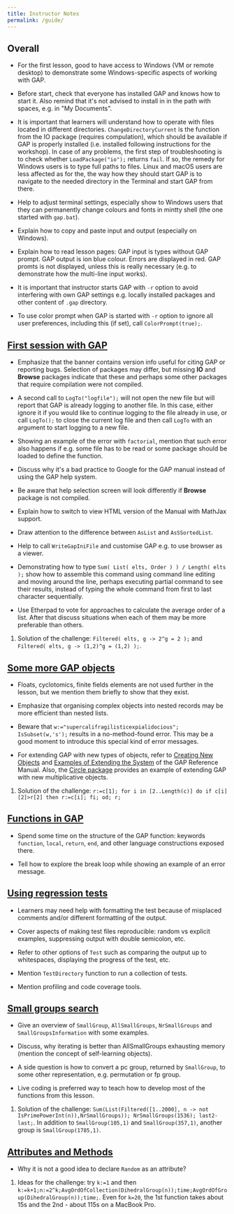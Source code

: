 ```yaml
---
title: Instructor Notes
permalink: /guide/
---
```


## Overall

- For the first lesson, good to have access to Windows (VM or remote desktop) to
  demonstrate some Windows-specific aspects of working with GAP.

- Before start, check that everyone has installed GAP and knows how to start it.
  Also remind that it's not advised to install in in the path with spaces, e.g. in
  "My Documents".

- It is important that learners will understand how to operate with files
  located in different directories. `ChangeDirectoryCurrent` is the function
  from the IO package (requires compulation), which should be available if
  GAP is properly installed (i.e. installed following instructions for the
  workshop). In case of any problems, the first step of troubleshooting is
  to check whether `LoadPackage("io");` returns `fail`. If so, the remedy
  for Windows users is to type full paths to files. Linux and macOS users
  are less affected as for the, the way how they should start GAP is to
  navigate to the needed directory in the Terminal and start GAP from there.

- Help to adjust terminal settings, especially show to Windows users that they
  can permanently change colours and fonts in mintty shell (the one started with
  `gap.bat`).

- Explain how to copy and paste input and output (especially on Windows).

- Explain how to read lesson pages: GAP input is types without GAP prompt.
  GAP output is ion blue colour. Errors are displayed in red. GAP promts is
  not displayed, unless this is really necessary (e.g. to demonstrate how the
  multi-line input works).

- It is important that instructor starts GAP with `-r` option to avoid
  interfering with own GAP settings e.g. locally installed packages and
  other content of `.gap` directory.

- To use color prompt when GAP is started with `-r` option to ignore all user
  preferences, including this (if set), call `ColorPrompt(true);`.

## [First session with GAP](../episodes/01-command-line.md)

- Emphasize that the banner contains version info useful for citing GAP or
  reporting bugs. Selection of packages may differ, but missing **IO** and
  **Browse** packages indicate that these and perhaps some other packages
  that require compilation were not compiled.

- A second call to `LogTo("logfile");` will not open the new file but will report
  that GAP is already logging to another file. In this case, either ignore it if
  you would like to continue logging to the file already in use, or call `LogTo();`
  to close the current log file and then call `LogTo` with an argument to start
  logging to a new file.

- Showing an example of the error with `factorial`, mention that such error
  also happens if e.g. some file has to be read or some package should be loaded
  to define the function.

- Discuss why it's a bad practice to Google for the GAP manual instead of
  using the GAP help system.

- Be aware that help selection screen will look differently if **Browse**
  package is not compiled.

- Explain how to switch to view HTML version of the Manual with MathJax support.

- Draw attention to the difference between `AsList` and `AsSSortedList`.

- Help to call `WriteGapIniFile` and customise GAP e.g. to use browser as a
  viewer.

- Demonstrating how to type `Sum( List( elts, Order ) ) / Length( elts );`
  show how to assemble this command using command line editing and moving
  around the line, perhaps executing partial command to see their results,
  instead of typing the whole command from first to last character sequentially.

- Use Etherpad to vote for approaches to calculate the average order of a list.
  After that discuss situations when each of them may be more preferable than others.

1. Solution of the challenge: `Filtered( elts, g -> 2^g = 2 );` and
  `Filtered( elts, g -> (1,2)^g = (1,2) );`.

## [Some more GAP objects](../episodes/02-some-objects.md)

- Floats, cyclotomics, finite fields elements are not used further in the
  lesson, but we mention them briefly to show that they exist.

- Emphasize that organising complex objects into nested records may
  be more efficient than nested lists.

- Beware that `w:="supercalifragilisticexpialidocious"; IsSubset(w,'s');`
  results in a no-method-found error. This may be a good moment to introduce
  this special kind of error messages.

- For extending GAP with new types of objects, refer to
  [Creating New Objects](https://docs.gap-system.org/doc/ref/chap79.html)
  and [Examples of Extending the System](https://docs.gap-system.org/doc/ref/chap80.html)
  of the GAP Reference Manual.
  Also, the [Circle package](https://gap-packages.github.io/circle/)
  provides an example of extending GAP with new multiplicative objects.

1. Solution of the challenge:
  `r:=c[1]; for i in [2..Length(c)] do if c[i][2]>r[2] then r:=c[i]; fi; od; r;`

## [Functions in GAP](../episodes/03-func.md)

- Spend some time on the structure of the GAP function: keywords `function`,
  `local`, `return`, `end`, and other language constructions exposed there.

- Tell how to explore the break loop while showing an example of an error
  message.

## [Using regression tests](../episodes/04-testing.md)

- Learners may need help with formatting the test because of misplaced comments
  and/or different formatting of the output.

- Cover aspects of making test files reproducible: random vs explicit examples,
  suppressing output with double semicolon, etc.

- Refer to other options of `Test` such as comparing the output up to
  whitespaces, displaying the progress of the test, etc.

- Mention `TestDirectory` function to run a collection of tests.

- Mention profiling and code coverage tools.

## [Small groups search](../episodes/05-small-groups.md)

- Give an overview of `SmallGroup`, `AllSmallGroups`, `NrSmallGroups` and
  `SmallGroupsInformation` with some examples.

- Discuss, why iterating is better than AllSmallGroups exhausting memory
  (mention the concept of self-learning objects).

- A side question is how to convert a pc group, returned by `SmallGroup`, to
  some other representation, e.g. permutation or fp group.

- Live coding is preferred way to teach how to develop most of the functions
  from this lesson.

1. Solution of the challenge:
  `Sum(List(Filtered([1..2000], n -> not IsPrimePowerInt(n)),NrSmallGroups)); NrSmallGroups(1536); last2-last;`.
  In addition to `SmallGroup(105,1)` and `SmallGroup(357,1)`, another
  group is `SmallGroup(1785,1)`.

## [Attributes and Methods](../episodes/06-attributes.md)

- Why it is not a good idea to declare `Random` as an attribute?

1. Ideas for the challenge: try `k:=1` and then `k:=k+1;n:=2^k;AvgOrdOfCollection(DihedralGroup(n));time;AvgOrdOfGroup(DihedralGroup(n));time;`.
  Even for `k=20`, the 1st function takes about 15s and the 2nd - about 115s
  on a MacBook Pro.


